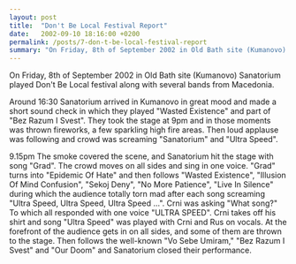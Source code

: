 ```yaml
---
layout: post
title:  "Don't Be Local Festival Report"
date:   2002-09-10 18:16:00 +0200
permalink: /posts/7-don-t-be-local-festival-report
summary: "On Friday, 8th of September 2002 in Old Bath site (Kumanovo) Sanatorium played Don't Be Local festival along with several bands from Macedonia. Ar..."
---
```


<p>On Friday, 8th of September 2002 in Old Bath site (Kumanovo) Sanatorium played Don't Be Local festival along with several bands from Macedonia.</p><p>Around 16:30 Sanatorium arrived in Kumanovo in great mood and made a short sound check in which they played "Wasted Existence" and part of "Bez Razum I Svest". They took the stage at 9pm and in those moments was thrown fireworks, a few sparkling high fire areas. Then loud applause was following and crowd was screaming "Sanatorium" and "Ultra Speed".</p><p>9.15pm The smoke covered the scene, and Sanatorium hit the stage with song "Grad". The crowd moves on all sides and sing in one voice. "Grad" turns into "Epidemic Of Hate" and then follows "Wasted Existence", "Illusion Of Mind Confusion", "Sekoj Deny", "No More Patience", "Live In Silence" during which the audience totally torn mad after each song screaming "Ultra Speed, Ultra Speed, Ultra Speed ...". Crni was asking "What song?" To which all responded with one voice "ULTRA SPEED". Crni takes off his shirt and song "Ultra Speed" was played with Crni and Rus on vocals. At the forefront of the audience gets in on all sides, and some of them are thrown to the stage. Then follows the well-known "Vo Sebe Umiram," "Bez Razum I Svest" and "Our Doom" and Sanatorium closed their performance.</p>
